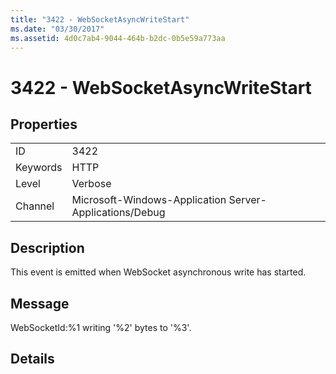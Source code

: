 ```yaml
---
title: "3422 - WebSocketAsyncWriteStart"
ms.date: "03/30/2017"
ms.assetid: 4d0c7ab4-9044-464b-b2dc-0b5e59a773aa
---
```

# 3422 - WebSocketAsyncWriteStart

## Properties  
  
|||  
|-|-|  
|ID|3422|  
|Keywords|HTTP|  
|Level|Verbose|  
|Channel|Microsoft-Windows-Application Server-Applications/Debug|  
  
## Description  

 This event is emitted when WebSocket asynchronous write has started.  
  
## Message  

 WebSocketId:%1 writing '%2' bytes to '%3'.  
  
## Details
